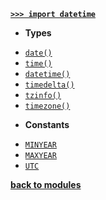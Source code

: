 [**`>>> import datetime`**](/modules/datetime/)

- **Types**

* [`date()`](/modules/datetime/date/)
* [`time()`](/modules/datetime/time/)
* [`datetime()`](/modules/datetime/datetime/)
* [`timedelta()`](/modules/datetime/timedelta/)
* [`tzinfo()`](/modules/datetime/tzinfo/)
* [`timezone()`](/modules/datetime/timezone/)

- **Constants**

* [`MINYEAR`](/modules/datetime/MINYEAR.md)
* [`MAXYEAR`](/modules/datetime/MAXYEAR.md)
* [`UTC`](/modules/datetime/UTC.md)

[**back to modules**](/modules/)